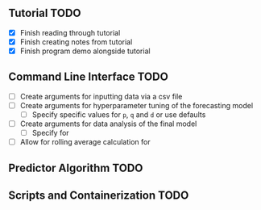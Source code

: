 ## Tutorial TODO
- [x] Finish reading through tutorial
- [x] Finish creating notes from tutorial
- [x] Finish program demo alongside tutorial
## Command Line Interface TODO
- [ ] Create arguments for inputting data via a csv file
- [ ] Create arguments for hyperparameter tuning of the forecasting model
	- [ ] Specify specific values for `p`, `q` and `d` or use defaults
- [ ] Create arguments for data analysis of the final model
	- [ ] Specify for 
- [ ] Allow for rolling average calculation for 
## Predictor Algorithm TODO

## Scripts and Containerization TODO